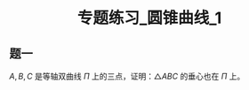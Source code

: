 <center><h1>专题练习_圆锥曲线_1</h1></center>

## 题一

$A,B,C$ 是等轴双曲线 $\Pi$ 上的三点，证明：$\triangle ABC$ 的垂心也在 $\Pi$ 上。